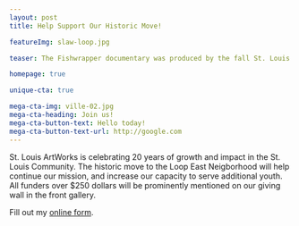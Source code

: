 ```yaml
---
layout: post
title: Help Support Our Historic Move!

featureImg: slaw-loop.jpg

teaser: The Fishwrapper documentary was produced by the fall St. Louis ArtWorks Apprentices. This riveting film follows the life of Mississippi River Fishermen as they cast their lines, and reveal their past. Experience their untold stories through the eyes of our apprentices.

homepage: true

unique-cta: true

mega-cta-img: ville-02.jpg
mega-cta-heading: Join us!
mega-cta-button-text: Hello today!
mega-cta-button-text-url: http://google.com
---
```


St. Louis ArtWorks is celebrating 20 years of growth and impact in the St. Louis Community. The historic move to the Loop East Neigborhood will help continue our mission, and increase our capacity to serve additional youth. All funders over $250 dollars will be prominently mentioned on our giving wall in the front gallery.

<div id="wufoo-wm1sf4918j3flf">
Fill out my <a href="https://stlartworks.wufoo.com/forms/wm1sf4918j3flf">online form</a>.
</div>
<script type="text/javascript">var wm1sf4918j3flf;(function(d, t) {
var s = d.createElement(t), options = {
'userName':'stlartworks',
'formHash':'wm1sf4918j3flf',
'autoResize':true,
'height':'930',
'async':true,
'host':'wufoo.com',
'header':'show',
'ssl':true};
s.src = ('https:' == d.location.protocol ? 'https://' : 'http://') + 'www.wufoo.com/scripts/embed/form.js';
s.onload = s.onreadystatechange = function() {
var rs = this.readyState; if (rs) if (rs != 'complete') if (rs != 'loaded') return;
try { wm1sf4918j3flf = new WufooForm();wm1sf4918j3flf.initialize(options);wm1sf4918j3flf.display(); } catch (e) {}};
var scr = d.getElementsByTagName(t)[0], par = scr.parentNode; par.insertBefore(s, scr);
})(document, 'script');</script>
